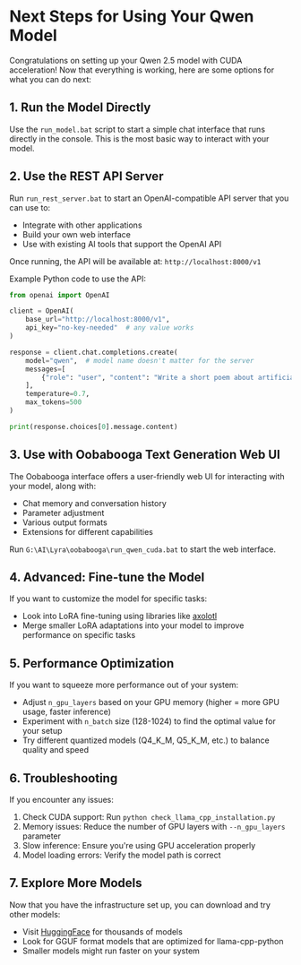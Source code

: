 # Next Steps for Using Your Qwen Model

Congratulations on setting up your Qwen 2.5 model with CUDA acceleration! Now that everything is working, here are some options for what you can do next:

## 1. Run the Model Directly

Use the `run_model.bat` script to start a simple chat interface that runs directly in the console. This is the most basic way to interact with your model.

## 2. Use the REST API Server

Run `run_rest_server.bat` to start an OpenAI-compatible API server that you can use to:
- Integrate with other applications
- Build your own web interface
- Use with existing AI tools that support the OpenAI API

Once running, the API will be available at: `http://localhost:8000/v1`

Example Python code to use the API:

```python
from openai import OpenAI

client = OpenAI(
    base_url="http://localhost:8000/v1",
    api_key="no-key-needed"  # any value works
)

response = client.chat.completions.create(
    model="qwen",  # model name doesn't matter for the server
    messages=[
        {"role": "user", "content": "Write a short poem about artificial intelligence."}
    ],
    temperature=0.7,
    max_tokens=500
)

print(response.choices[0].message.content)
```

## 3. Use with Oobabooga Text Generation Web UI

The Oobabooga interface offers a user-friendly web UI for interacting with your model, along with:
- Chat memory and conversation history
- Parameter adjustment
- Various output formats
- Extensions for different capabilities

Run `G:\AI\Lyra\oobabooga\run_qwen_cuda.bat` to start the web interface.

## 4. Advanced: Fine-tune the Model

If you want to customize the model for specific tasks:
- Look into LoRA fine-tuning using libraries like [axolotl](https://github.com/axolotl-org/axolotl)
- Merge smaller LoRA adaptations into your model to improve performance on specific tasks

## 5. Performance Optimization

If you want to squeeze more performance out of your system:
- Adjust `n_gpu_layers` based on your GPU memory (higher = more GPU usage, faster inference)
- Experiment with `n_batch` size (128-1024) to find the optimal value for your setup
- Try different quantized models (Q4_K_M, Q5_K_M, etc.) to balance quality and speed

## 6. Troubleshooting

If you encounter any issues:

1. Check CUDA support: Run `python check_llama_cpp_installation.py`
2. Memory issues: Reduce the number of GPU layers with `--n_gpu_layers` parameter
3. Slow inference: Ensure you're using GPU acceleration properly
4. Model loading errors: Verify the model path is correct

## 7. Explore More Models

Now that you have the infrastructure set up, you can download and try other models:
- Visit [HuggingFace](https://huggingface.co) for thousands of models
- Look for GGUF format models that are optimized for llama-cpp-python
- Smaller models might run faster on your system
